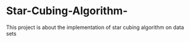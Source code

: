 # Star-Cubing-Algorithm-
This project is about the implementation of star cubing algorithm on data sets
